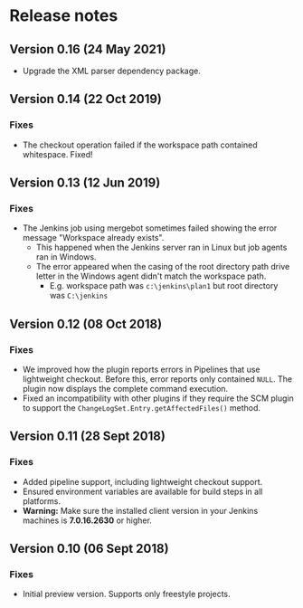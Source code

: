 # Release notes

## Version 0.16 (24 May 2021)

* Upgrade the XML parser dependency package.

## Version 0.14 (22 Oct 2019)

### Fixes

* The checkout operation failed if the workspace path contained whitespace. Fixed!

## Version 0.13 (12 Jun 2019)

### Fixes

* The Jenkins job using mergebot sometimes failed showing the error message
  "Workspace already exists".
  * This happened when the Jenkins server ran in Linux but job agents ran in Windows.
  * The error appeared when the casing of the root directory path drive letter in the Windows agent
  didn't match the workspace path.
    * E.g. workspace path was `c:\jenkins\plan1` but root directory was `C:\jenkins`

## Version 0.12 (08 Oct 2018)

### Fixes

* We improved how the plugin reports errors in Pipelines that use lightweight checkout. Before this,
  error reports only contained `NULL`. The plugin now displays the complete command execution.
* Fixed an incompatibility with other plugins if they require the SCM plugin to support the
  `ChangeLogSet.Entry.getAffectedFiles()` method.

## Version 0.11 (28 Sept 2018)

### Fixes

* Added pipeline support, including lightweight checkout support.
* Ensured environment variables are available for build steps in all platforms.
* **Warning:** Make sure the installed client version in your Jenkins machines is **7.0.16.2630** or
  higher.

## Version 0.10 (06 Sept 2018)

### Fixes

* Initial preview version. Supports only freestyle projects.
